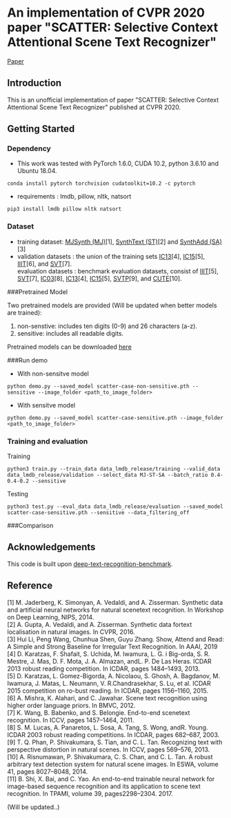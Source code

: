 # An implementation of CVPR 2020 paper "SCATTER: Selective Context Attentional Scene Text Recognizer"

[Paper](https://openaccess.thecvf.com/content_CVPR_2020/papers/Litman_SCATTER_Selective_Context_Attentional_Scene_Text_Recognizer_CVPR_2020_paper.pdf)

## Introduction
This is an unofficial implementation of paper "SCATTER: Selective Context Attentional Scene Text Recognizer" published at CVPR 2020. 

## Getting Started

### Dependency
- This work was tested with PyTorch 1.6.0, CUDA 10.2, python 3.6.10 and Ubuntu 18.04.
```
conda install pytorch torchvision cudatoolkit=10.2 -c pytorch
```
- requirements : lmdb, pillow, nltk, natsort
```
pip3 install lmdb pillow nltk natsort
```

### Dataset
- training dataset: [MJSynth (MJ)](http://www.robots.ox.ac.uk/~vgg/data/text/)[1], [SynthText (ST)](http://www.robots.ox.ac.uk/~vgg/data/scenetext/)[2] and 
[SynthAdd (SA)](https://drive.google.com/drive/folders/1agZ9ufDNYfzdQe1fGWH3dSk6L5BQU0o0?usp=sharing) [3]
- validation datasets : the union of the training sets [IC13](http://rrc.cvc.uab.es/?ch=2)[4], [IC15](http://rrc.cvc.uab.es/?ch=4)[5], [IIIT](http://cvit.iiit.ac.in/projects/SceneTextUnderstanding/IIIT5K.html)[6], and [SVT](http://www.iapr-tc11.org/mediawiki/index.php/The_Street_View_Text_Dataset)[7].\
evaluation datasets : benchmark evaluation datasets, consist of [IIIT](http://cvit.iiit.ac.in/projects/SceneTextUnderstanding/IIIT5K.html)[5], [SVT](http://www.iapr-tc11.org/mediawiki/index.php/The_Street_View_Text_Dataset)[7], [IC03](http://www.iapr-tc11.org/mediawiki/index.php/ICDAR_2003_Robust_Reading_Competitions)[8], [IC13](http://rrc.cvc.uab.es/?ch=2)[4], [IC15](http://rrc.cvc.uab.es/?ch=4)[5], [SVTP](http://openaccess.thecvf.com/content_iccv_2013/papers/Phan_Recognizing_Text_with_2013_ICCV_paper.pdf)[9], and [CUTE](http://cs-chan.com/downloads_CUTE80_dataset.html)[10].


###Pretrained Model

Two pretrained models are provided (Will be updated when better models are trained):
1. non-senstive: includes ten digits (0-9) and 26 characters (a-z).
2. sensitive: includes all readable digits.
   
Pretrained models can be downloaded [here](https://drive.google.com/drive/folders/1niuPM6otpSQFSai8Ft2bO0lhdqEjE96Z?usp=sharing)


###Run demo
- With non-sensitve model
```
python demo.py --saved_model scatter-case-non-sensitive.pth --sensitive --image_folder <path_to_image_folder>
```

- With sensitve model
```
python demo.py --saved_model scatter-case-sensitive.pth --image_folder <path_to_image_folder>
```

### Training and evaluation

Training 
```
python3 train.py --train_data data_lmdb_release/training --valid_data data_lmdb_release/validation --select_data MJ-ST-SA --batch_ratio 0.4-0.4-0.2 --sensitive 
```

Testing

```
python3 test.py --eval_data data_lmdb_release/evaluation --saved_model scatter-case-sensitive.pth --sensitive --data_filtering_off
```


###Comparison


## Acknowledgements
This code is built upon [deep-text-recognition-benchmark](https://github.com/clovaai/deep-text-recognition-benchmark). 

## Reference
[1] M. Jaderberg, K. Simonyan, A. Vedaldi, and A. Zisserman. Synthetic data and artificial neural networks for natural scenetext  recognition. In Workshop on Deep Learning, NIPS, 2014. <br>
[2] A. Gupta, A. Vedaldi, and A. Zisserman. Synthetic data fortext localisation in natural images. In CVPR, 2016. <br>
[3] Hui Li, Peng Wang, Chunhua Shen, Guyu Zhang. Show, Attend and Read: A Simple and Strong Baseline for Irregular Text Recognition. In AAAI, 2019 <br>
[4] D. Karatzas, F. Shafait, S. Uchida, M. Iwamura, L. G. i Big-orda, S. R. Mestre, J. Mas, D. F. Mota, J. A. Almazan, andL. P. De Las Heras. ICDAR 2013 robust reading competition. In ICDAR, pages 1484–1493, 2013. <br>
[5] D. Karatzas, L. Gomez-Bigorda, A. Nicolaou, S. Ghosh, A. Bagdanov, M. Iwamura, J. Matas, L. Neumann, V. R.Chandrasekhar, S. Lu, et al. ICDAR 2015 competition on ro-bust reading. In ICDAR, pages 1156–1160, 2015. <br>
[6] A. Mishra, K. Alahari, and C. Jawahar. Scene text recognition using higher order language priors. In BMVC, 2012. <br>
[7] K. Wang, B. Babenko, and S. Belongie. End-to-end scenetext recognition. In ICCV, pages 1457–1464, 2011. <br>
[8] S. M. Lucas, A. Panaretos, L. Sosa, A. Tang, S. Wong, andR. Young. ICDAR 2003 robust reading competitions. In ICDAR, pages 682–687, 2003. <br>
[9] T. Q. Phan, P. Shivakumara, S. Tian, and C. L. Tan. Recognizing text with perspective distortion in natural scenes. In ICCV, pages 569–576, 2013. <br>
[10] A. Risnumawan, P. Shivakumara, C. S. Chan, and C. L. Tan. A robust arbitrary text detection system for natural scene images. In ESWA, volume 41, pages 8027–8048, 2014. <br>
[11] B. Shi, X. Bai, and C. Yao. An end-to-end trainable neural network for image-based sequence recognition and its application to scene text recognition. In TPAMI, volume 39, pages2298–2304. 2017. 

(Will be updated..)